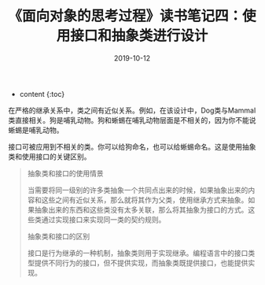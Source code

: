 ﻿---
layout: post
title: "《面向对象的思考过程》读书笔记四：使用接口和抽象类进行设计"
date: 2019-10-12
categories: 读书笔记
tags: 面向对象
excerpt: 这是我关于阅读《面向对象的思考过程》的读书笔记（第四篇），记载使用接口和抽象类进行设计的相关内容。
mathjax: true
---

* content
{:toc}

在严格的继承关系中，类之间有近似关系。例如，在该设计中，Dog类与Mammal类直接相关。狗是哺乳动物。狗和蜥蜴在哺乳动物层面是不相关的，因为你不能说蜥蜴是哺乳动物。

接口可被应用到不相关的类。你可以给狗命名，也可以给蜥蜴命名。这是使用抽象类和使用接口的关键区别。

>抽象类和接口的使用情景
> 
>当需要将同一级别的许多类抽象一个共同点出来的时候，如果抽象出来的内容和这些之间有近似关系，那么就将其作为父类，使用继承方式来抽象。如果抽象出来的东西和这些类没有太多关联，那么将其抽象为接口的方式。这些类通过实现接口来实现同一类的契约规则。
>
>
>抽象类和接口的区别
>
>接口是行为继承的一种机制，抽象类则用于实现继承。编程语言中的接口类型提供不同行为的接口，但不提供实现，而抽象类既提供接口，也能提供实现。